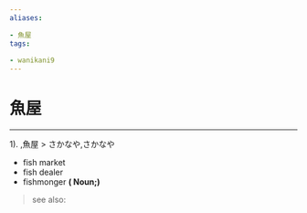 ```yaml
---
aliases:
    
- 魚屋
tags:
    
- wanikani9
---
```


# 魚屋
---
1).
,魚屋 > さかなや,さかなや

- fish market
- fish dealer
- fishmonger
**( Noun;)**
> see also: 
            